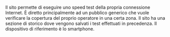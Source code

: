 Il sito permette di eseguire uno speed test della propria connessione Internet. È diretto principalmente ad un pubblico generico che vuole verificare la copertura del proprio operatore in una certa zona. Il sito ha una sezione di storico dove vengono salvati i test effettuati in precedenza. Il dispositivo di riferimento è lo smartphone.
